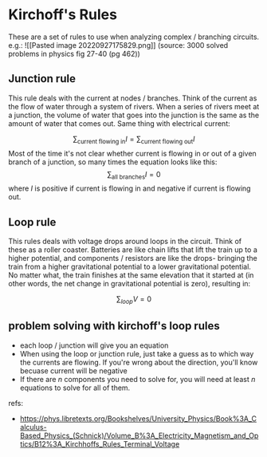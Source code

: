 # Kirchoff's Rules

These are a set of rules to use when analyzing complex / branching circuits. e.g.:
![[Pasted image 20220927175829.png]]
(source: 3000 solved problems in physics fig 27-40 (pg 462))

## Junction rule
This rule deals with the current at nodes / branches. Think of the current as the flow of water through a system of rivers. When a series of rivers meet at a junction, the volume of water that goes into the junction is the same as the amount of water that comes out. Same thing with electrical current:

$$
\sum_{\text{current flowing in}} I = \sum_{\text{current flowing out}} I
$$
Most of the time it's not clear whether current is flowing in or out of a given branch of a junction, so many times the equation looks like this:
$$
\sum_{\text{all branches}} I = 0
$$
where $I$ is positive if current is flowing in and negative if current is flowing out.

## Loop rule
This rules deals with voltage drops around loops in the circuit. Think of these as a roller coaster. Batteries are like chain lifts that lift the train up to a higher potential, and components / resistors are like the drops- bringing the train from a higher gravitational potential to a lower gravitational potential. No matter what, the train finishes at the same elevation that it started at (in other words, the net change in gravitational potential is zero), resulting in: 

$$
\sum_{loop} V = 0
$$

## problem solving with kirchoff's loop rules
 - each loop / junction will give you an equation
 - When using the loop or junction rule, just take a guess as to which way the currents are flowing. If you're wrong about the direction, you'll know becuase current will be negative
 - If there are $n$ components you need to solve for, you will need at least $n$ equations to solve for all of them. 

refs:
- https://phys.libretexts.org/Bookshelves/University_Physics/Book%3A_Calculus-Based_Physics_(Schnick)/Volume_B%3A_Electricity_Magnetism_and_Optics/B12%3A_Kirchhoffs_Rules_Terminal_Voltage